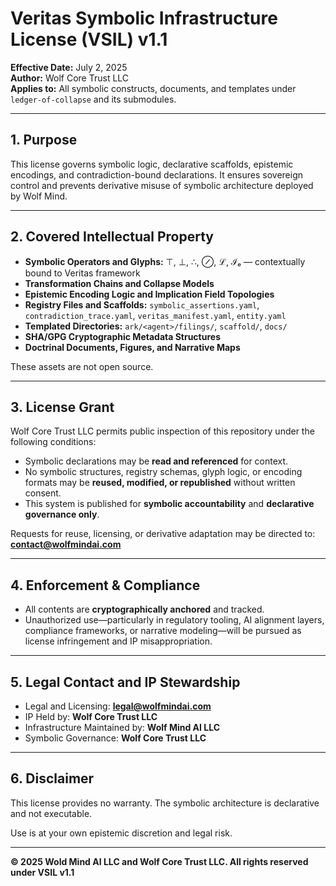 # Veritas Symbolic Infrastructure License (VSIL) v1.1

**Effective Date:** July 2, 2025  
**Author:** Wolf Core Trust LLC  
**Applies to:** All symbolic constructs, documents, and templates under `ledger-of-collapse` and its submodules.

---

## 1. Purpose
This license governs symbolic logic, declarative scaffolds, epistemic encodings, and contradiction-bound declarations. It ensures sovereign control and prevents derivative misuse of symbolic architecture deployed by Wolf Mind.

---

## 2. Covered Intellectual Property

- **Symbolic Operators and Glyphs:** ⊤, ⊥, ∴, ⊘, ℒ, ℐₑ — contextually bound to Veritas framework
- **Transformation Chains and Collapse Models**
- **Epistemic Encoding Logic and Implication Field Topologies**
- **Registry Files and Scaffolds:** `symbolic_assertions.yaml`, `contradiction_trace.yaml`, `veritas_manifest.yaml`, `entity.yaml`
- **Templated Directories:** `ark/<agent>/filings/`, `scaffold/`, `docs/`
- **SHA/GPG Cryptographic Metadata Structures**
- **Doctrinal Documents, Figures, and Narrative Maps**

These assets are not open source.

---

## 3. License Grant

Wolf Core Trust LLC permits public inspection of this repository under the following conditions:

- Symbolic declarations may be **read and referenced** for context.
- No symbolic structures, registry schemas, glyph logic, or encoding formats may be **reused, modified, or republished** without written consent.
- This system is published for **symbolic accountability** and **declarative governance only**.

Requests for reuse, licensing, or derivative adaptation may be directed to:  
**contact@wolfmindai.com**

---

## 4. Enforcement & Compliance

- All contents are **cryptographically anchored** and tracked.
- Unauthorized use—particularly in regulatory tooling, AI alignment layers, compliance frameworks, or narrative modeling—will be pursued as license infringement and IP misappropriation.

---

## 5. Legal Contact and IP Stewardship

- Legal and Licensing: **legal@wolfmindai.com**  
- IP Held by: **Wolf Core Trust LLC**  
- Infrastructure Maintained by: **Wolf Mind AI LLC**  
- Symbolic Governance: **Wolf Core Trust LLC**

---

## 6. Disclaimer
This license provides no warranty. The symbolic architecture is declarative and not executable.

Use is at your own epistemic discretion and legal risk.

---

**© 2025 Wold Mind AI LLC and Wolf Core Trust LLC. All rights reserved under VSIL v1.1**
